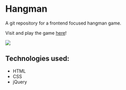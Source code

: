 # Hangman
A git repository for a frontend focused hangman game.

Visit and play the game [here](https://hangman-site.herokuapp.com/)!


![](https://s3.amazonaws.com/collab-x-pictures/hangman.png)


## Technologies used:
- HTML
- CSS
- jQuery



